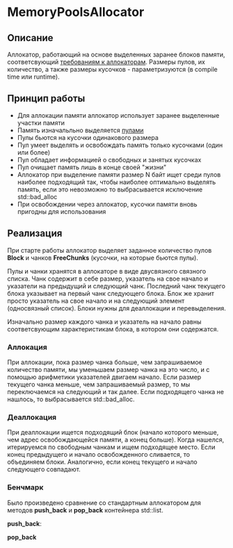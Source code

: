 # MemoryPoolsAllocator

## Описание

Аллокатор, работающий на основе выделенных заранее блоков памяти, соответсвующий [требованиям к аллокаторам](https://en.cppreference.com/w/cpp/named_req/Allocator).
Размеры пулов, их количество, а также размеры кусочков - параметризуются (в compile time или runtime).

## Принцип работы

- Для аллокации памяти аллокатор использует заранее выделенные участки памяти
- Память изначальльно выделяется [пулами](https://en.wikipedia.org/wiki/Memory_pool)
- Пулы бьются на кусочки одинакового размера
- Пул умеет выделять и освобождать память только кусочками (один или более)
- Пул обладает информацией о свободных и занятых кусочках
- Пул очищает память лишь в конце своей "жизни"
- Аллокатор при выделение памяти размер N байт ищет среди пулов наиболее подходящий так, чтобы наиболее оптимально выделять память, если это невозможно то выбрасывается исключение std::bad_alloc
- При освобождении через аллокатор, кусочки памяти вновь пригодны для использования

## Реализация

При старте работы аллокатор выделяет заданное количество пулов **Block** и чанков **FreeChunks** (кусочки, на которые бьются пулы). 

Пулы и чанки хранятся в аллокаторе в виде двусвязного связного списка. Чанк содержит в себе размер, указатель на свое начало и указатели на предыдущий и следующий чанк. Последний чанк текущего блока указывает на первый чанк следующего блока. Блок же хранит просто указатель на свое начало и на следующий элемент (односвязный список). Блоки нужны для деаллокации и перевыделения. 

Изначально размер каждого чанка и указатель на начало равны соответсвующим характеристикам блока, в котором они содержатся. 

### Аллокация
При аллокации, пока размер чанка больше, чем запрашиваемое количество памяти, мы уменьшаем размер чанка на это число, и с помощью арифметики указателей двигаем начало. Если размер текущего чанка меньше, чем запрашиваемый размер, то мы переключаемся на следующий и так далее. Если подходящего чанка не нашлось, то выбрасывается std::bad_alloc.

### Деаллокация 

При деаллокации ищется подходящий блок (начало которого меньше, чем адрес освобождающейся памяти, а конец больше). Когда нашелся, итерируемся по свободным чанкам и ищем подходящее место. Если конец предыдущего и начало освобожденного сливается, то объединяем блоки. Аналогично, если конец текущего и начало следующего совпадают.

### Бенчмарк

Было произведено сравнение со стандартным аллокатором для методов **push_back** и **pop_back** контейнера std::list<long double>. 


**push_back**:



**pop_back**
